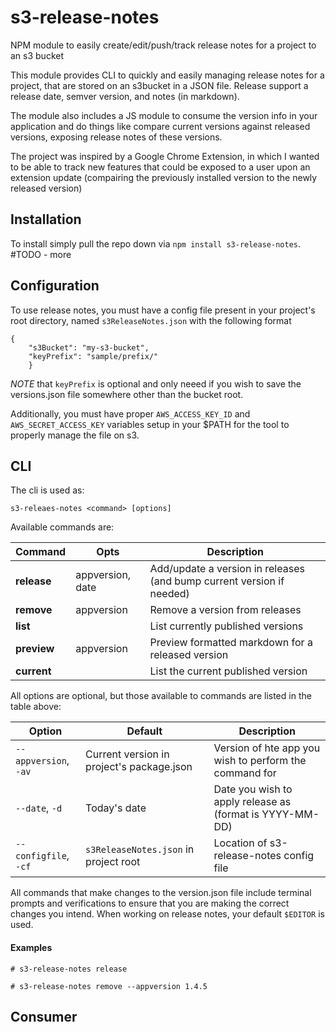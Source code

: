 # s3-release-notes
NPM module to easily create/edit/push/track release notes for a project to an s3 bucket

This module provides CLI to quickly and easily managing release notes for a project, that are stored on an s3bucket in a JSON file. Release support a release date, semver version, and notes (in markdown). 

The module also includes a JS module to consume the version info in your application and do things like compare current versions against released versions, exposing release notes of these versions.

The project was inspired by a Google Chrome Extension, in which I wanted to be able to track new features that could be exposed to a user upon an extension update (compairing the previously installed version to the newly released version)

Installation
-----
To install simply pull the repo down via `npm install s3-release-notes`. 
#TODO - more

Configuration
-----
To use release notes, you must have a config file present in your project's root directory, named `s3ReleaseNotes.json` with the following format
```
{ 
    "s3Bucket": "my-s3-bucket", 
    "keyPrefix": "sample/prefix/"
    }
```
_NOTE_ that `keyPrefix` is optional and only neeed if you wish to save the versions.json file somewhere other than the bucket root.

Additionally, you must have proper `AWS_ACCESS_KEY_ID` and `AWS_SECRET_ACCESS_KEY` variables setup in your $PATH for the tool to properly manage the file on s3.

CLI
-----
The cli is used as:
```
s3-releaes-notes <command> [options]
```
Available commands are:

| Command | Opts | Description |
| -------------- | -------------- | -------------- |
| **release** | appversion, date | Add/update a version in releases (and bump current version if needed) |
| **remove** | appversion | Remove a version from releases|
| **list** | | List currently published versions |
| **preview** | appversion | Preview formatted markdown for a released version |
| **current** | | List the current published version |



All options are optional, but those available to commands are listed in the table above:

| Option | Default | Description |
 -------------- | -------------- | -------------- |
| `--appversion`, `-av` | Current version in project's package.json | Version of hte app you wish to perform the command for |
| `--date`, `-d` | Today's date | Date you wish to apply release as (format is YYYY-MM-DD)|
| `--configfile`, `-cf` | `s3ReleaseNotes.json` in project root | Location of s3-release-notes config file

All commands that make changes to the version.json file include terminal prompts and verifications to ensure that you are making the correct changes you intend. When working on release notes, your default `$EDITOR` is used.

#### Examples
```
# s3-release-notes release
```
```
# s3-release-notes remove --appversion 1.4.5
```


Consumer
-----